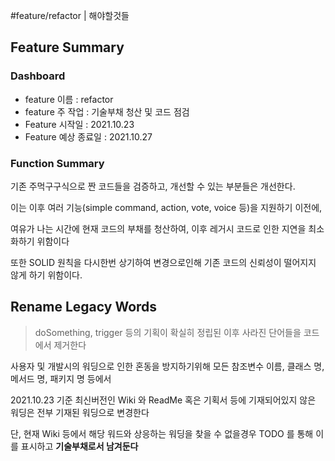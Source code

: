 #feature/refactor | 해야할것들
## Feature Summary
### Dashboard
- feature 이름 : refactor
- feature 주 작업 : 기술부채 청산 및 코드 점검
- Feature 시작일 :  2021.10.23
- Feature 예상 종료일 : 2021.10.27

### Function Summary

기존 주먹구구식으로 짠 코드들을 검증하고, 개선할 수 있는 부분들은 개선한다.

이는 이후 여러 기능(simple command, action, vote, voice 등)을 지원하기 이전에, 

여유가 나는 시간에 현재 코드의 부채를 청산하여, 이후 레거시 코드로 인한 지연을 최소화하기 위함이다

또한 SOLID 원칙을 다시한번 상기하여 변경으로인해 기존 코드의 신뢰성이 떨어지지 않게 하기 위함이다.

## Rename Legacy Words
> doSomething, trigger 등의 기획이 확실히 정립된 이후 사라진 단어들을 코드에서 제거한다

사용자 및 개발시의 워딩으로 인한 혼동을 방지하기위해 모든 참조변수 이름, 클래스 명, 메서드 명, 패키지 명 등에서 

2021.10.23 기준 최신버전인 Wiki 와 ReadMe 혹은 기획서 등에 기재되어있지 않은 워딩은 전부 기재된 워딩으로 변경한다 

단, 현재 Wiki 등에서 해당 워드와 상응하는 워딩을 찾을 수 없을경우 TODO 를 통해 이를 표시하고 **기술부채로서 남겨둔다**